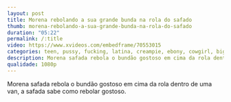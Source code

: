 ```yaml
---
layout: post
title: Morena rebolando a sua grande bunda na rola do safado
thumb: morena-rebolando-a-sua-grande-bunda-na-rola-do-safado
duration: "05:22"
permalink: /:title
video: https://www.xvideos.com/embedframe/70553015
categories: teen, pussy, fucking, latina, creampie, ebony, cowgirl, big-ass, bareback, novinha
description: Morena safada rebola o bundão gostoso em cima da rola dentro de uma van, a safada sabe como rebolar gostoso.
qualidade: 1080p
---
```

Morena safada rebola o bundão gostoso em cima da rola dentro de uma van, a safada sabe como rebolar gostoso.
